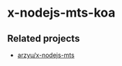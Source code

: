 # x-nodejs-mts-koa

## Related projects

 - [arzyu/x-nodejs-mts](https://github.com/arzyu/x-nodejs-mts)
